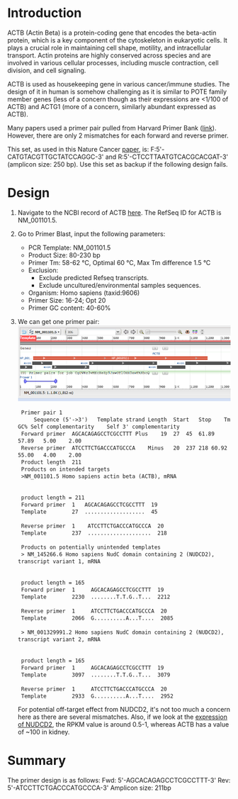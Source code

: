 # Introduction
ACTB (Actin Beta) is a protein-coding gene that encodes the beta-actin protein, which is a key component of the cytoskeleton in eukaryotic cells. It plays a crucial role in maintaining cell shape, motility, and intracellular transport. Actin proteins are highly conserved across species and are involved in various cellular processes, including muscle contraction, cell division, and cell signaling.

ACTB is used as housekeeping gene in various cancer/immune studies. The design of it in human is somehow challenging as it is similar to POTE family member genes (less of a concern though as their expressions are <1/100 of ACTB) and ACTG1 (more of a concern, similarly abundant expressed as ACTB).

Many papers used a primer pair pulled from Harvard Primer Bank ([link](https://pga.mgh.harvard.edu/cgi-bin/primerbank/new_search2.cgi)). However, there are only 2 mismatches for each forward and reverse primer. 

This set, as used in this Nature Cancer [paper](https://www.nature.com/articles/s43018-025-00933-2), is: F:5'-CATGTACGTTGCTATCCAGGC-3' and R:5'-CTCCTTAATGTCACGCACGAT-3' (amplicon size: 250 bp). Use this set as backup if the following design fails.

# Design
1. Navigate to the NCBI record of ACTB [here](https://www.ncbi.nlm.nih.gov/gene/60). The RefSeq ID for ACTB is NM_001101.5.
2. Go to Primer Blast, input the following parameters:
   - PCR Template: NM_001101.5
   - Product Size: 80-230 bp
   - Primer Tm: 58-62 °C, Optimal 60 °C, Max Tm difference 1.5 °C
   - Exclusion: 
     - Exclude predicted Refseq transcripts.
     - Exclude uncultured/environmental samples sequences.
   - Organism: Homo sapiens (taxid:9606)
   - Primer Size: 16-24; Opt 20
   - Primer GC content: 40-60%
3. We can get one primer pair:
   ![alt text](image-8.png)
   ```
    Primer pair 1
        Sequence (5'->3')	Template strand	Length	Start	Stop	Tm	GC%	Self complementarity	Self 3' complementarity
    Forward primer	AGCACAGAGCCTCGCCTTT	Plus	19	27	45	61.89	57.89	5.00	2.00
    Reverse primer	ATCCTTCTGACCCATGCCCA	Minus	20	237	218	60.92	55.00	4.00	2.00
    Product length	211
    Products on intended targets
    >NM_001101.5 Homo sapiens actin beta (ACTB), mRNA


    product length = 211
    Forward primer  1   AGCACAGAGCCTCGCCTTT  19
    Template        27  ...................  45

    Reverse primer  1    ATCCTTCTGACCCATGCCCA  20
    Template        237  ....................  218

    Products on potentially unintended templates
    > NM_145266.6 Homo sapiens NudC domain containing 2 (NUDCD2), transcript variant 1, mRNA


    product length = 165
    Forward primer  1     AGCACAGAGCCTCGCCTTT  19
    Template        2230  ........T.T.G..T...  2212

    Reverse primer  1     ATCCTTCTGACCCATGCCCA  20
    Template        2066  G..........A...T....  2085

    > NM_001329991.2 Homo sapiens NudC domain containing 2 (NUDCD2), transcript variant 2, mRNA


    product length = 165
    Forward primer  1     AGCACAGAGCCTCGCCTTT  19
    Template        3097  ........T.T.G..T...  3079

    Reverse primer  1     ATCCTTCTGACCCATGCCCA  20
    Template        2933  G..........A...T....  2952
   ```

   For potential off-target effect from NUDCD2, it's not too much a concern here as there are several mismatches. Also, if we look at the [expression of NUDCD2](https://www.ncbi.nlm.nih.gov/gene/134492), the RPKM value is around 0.5-1, whereas ACTB has a value of ~100 in kidney. 

# Summary
The primer design is as follows:
Fwd: 5'-AGCACAGAGCCTCGCCTTT-3'
Rev: 5'-ATCCTTCTGACCCATGCCCA-3'
Amplicon size: 211bp